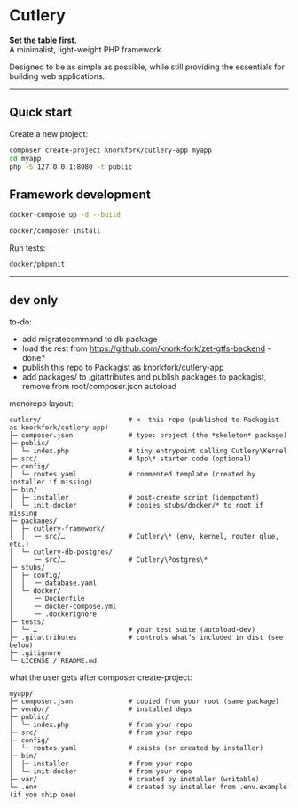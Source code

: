 # Cutlery

**Set the table first.**  
A minimalist, light-weight PHP framework.

Designed to be as simple as possible, while still providing the essentials for building web applications.

---

## Quick start

Create a new project:

```bash
composer create-project knorkfork/cutlery-app myapp
cd myapp
php -S 127.0.0.1:8080 -t public
```

## Framework development

```bash
docker-compose up -d --build

docker/composer install
```

Run tests:

```bash
docker/phpunit
```

-------------

## dev only

to-do:
- add migratecommand to db package
- load the rest from https://github.com/knork-fork/zet-gtfs-backend - done?
- publish this repo to Packagist as knorkfork/cutlery-app
- add packages/ to .gitattributes and publish packages to packagist, remove from root/composer.json autoload

monorepo layout:

```
cutlery/                      # <- this repo (published to Packagist as knorkfork/cutlery-app)
├─ composer.json              # type: project (the *skeleton* package)
├─ public/
│  └─ index.php               # tiny entrypoint calling Cutlery\Kernel
├─ src/                       # App\* starter code (optional)
├─ config/
│  └─ routes.yaml             # commented template (created by installer if missing)
├─ bin/
│  ├─ installer               # post-create script (idempotent)
│  └─ init-docker             # copies stubs/docker/* to root if missing
├─ packages/
│  ├─ cutlery-framework/
│  │  └─ src/…                # Cutlery\* (env, kernel, router glue, etc.)
│  └─ cutlery-db-postgres/
│     └─ src/…                # Cutlery\Postgres\*
├─ stubs/
│  ├─ config/
│  │  └─ database.yaml
│  └─ docker/
│     ├─ Dockerfile
│     ├─ docker-compose.yml
│     └─ .dockerignore
├─ tests/
│  └─ …                       # your test suite (autoload-dev)
├─ .gitattributes             # controls what’s included in dist (see below)
├─ .gitignore
└─ LICENSE / README.md
```

what the user gets after composer create-project:

```
myapp/
├─ composer.json              # copied from your root (same package)
├─ vendor/                    # installed deps
├─ public/
│  └─ index.php               # from your repo
├─ src/                       # from your repo
├─ config/
│  └─ routes.yaml             # exists (or created by installer)
├─ bin/
│  ├─ installer               # from your repo
│  └─ init-docker             # from your repo
├─ var/                       # created by installer (writable)
└─ .env                       # created by installer from .env.example (if you ship one)
```
